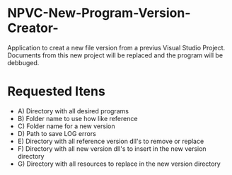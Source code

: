 # NPVC-New-Program-Version-Creator-

Application to creat a new file version from a previus Visual Studio Project. Documents from this new project will be replaced and the program will be debbuged.

# Requested Itens
* A) Directory with all desired programs
* B) Folder name to use how like reference
* C) Folder name for a new version
* D) Path to save LOG errors
* E) Directory with all reference version dll's to remove or replace
* F) Directory with all new version dll's to insert in the new version directory
* G) Directory with all resources to replace in the new version directory
